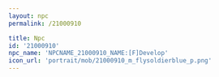 ```yaml
---
layout: npc
permalink: /21000910

title: Npc
id: '21000910'
npc_name: 'NPCNAME_21000910_NAME:[F]Develop'
icon_url: 'portrait/mob/21000910_m_flysoldierblue_p.png'
---
```

